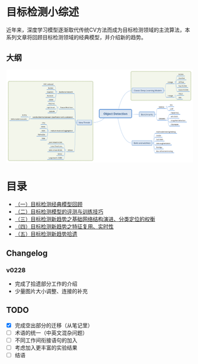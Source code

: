 # 目标检测小综述

近年来，深度学习模型逐渐取代传统CV方法而成为目标检测领域的主流算法，本系列文章将回顾目标检测领域的经典模型，并介绍新的趋势。

## 大纲

![overview](img/overview.png)

# 目录

- [（一）目标检测经典模型回顾](classic/README.md)
- [（二）目标检测模型的评测与训练技巧](evaluation_tricks/README.md)
- [（三）目标检测新趋势之基础网络结构演进、分类定位的权衡](backbone/README.md)
- [（四）目标检测新趋势之特征复用、实时性](feature/README.md)
- [（五）目标检测新趋势拾遗](other/README.md)

## Changelog

### v0228

- 完成了拾遗部分工作的介绍
- 少量图片大小调整、连接的补充

## TODO

- [x] 完成空出部分的迁移（从笔记里）
- [ ] 术语的统一（中英文混杂问题）
- [ ] 不同工作间衔接语句的加入
- [ ] 考虑加入更丰富的实验结果
- [ ] 结语
